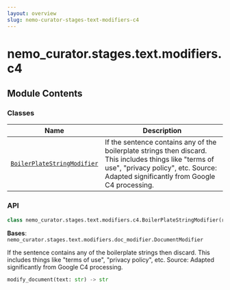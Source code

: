 ```yaml
---
layout: overview
slug: nemo-curator-stages-text-modifiers-c4
---
```


# nemo_curator.stages.text.modifiers.c4



## Module Contents

### Classes

| Name | Description |
|------|-------------|
| [`BoilerPlateStringModifier`](#nemo_curatorstagestextmodifiersc4boilerplatestringmodifier) | If the sentence contains any of the boilerplate strings then discard. This includes things like "terms of use", "privacy policy", etc. Source: Adapted significantly from Google C4 processing. |

### API

```python
class nemo_curator.stages.text.modifiers.c4.BoilerPlateStringModifier(remove_if_at_top_or_bottom: bool = True)
```

**Bases**: `nemo_curator.stages.text.modifiers.doc_modifier.DocumentModifier`

If the sentence contains any of the boilerplate strings then discard.
This includes things like "terms of use", "privacy policy", etc.
Source: Adapted significantly from Google C4 processing.

```python
modify_document(text: str) -> str
```

